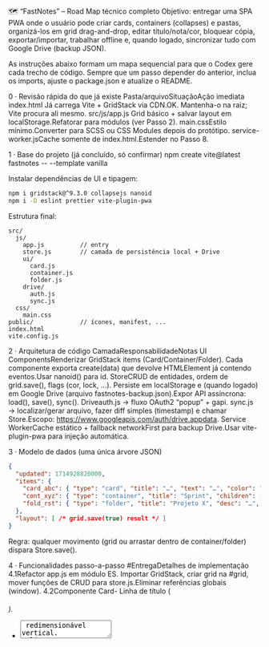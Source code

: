 🗺️ “FastNotes” – Road Map técnico completo
Objetivo: entregar uma SPA PWA onde o usuário pode criar cards, containers (collapses) e pastas, organizá-los em grid drag-and-drop, editar título/nota/cor, bloquear cópia, exportar/importar, trabalhar offline e, quando logado, sincronizar tudo com Google Drive (backup JSON).

As instruções abaixo formam um mapa sequencial para que o Codex gere cada trecho de código.
Sempre que um passo depender do anterior, inclua os imports, ajuste o package.json e atualize o README.

0 · Revisão rápida do que já existe
Pasta/arquivoSituaçãoAção imediata
index.html Já carrega Vite + GridStack via CDN.OK. Mantenha-o na raiz; Vite procura ali mesmo.
src/js/app.js Grid básico + salvar layout em localStorage.Refatorar para módulos (ver Passo 2).
main.cssEstilo mínimo.Converter para SCSS ou CSS Modules depois do protótipo.
service-worker.jsCache somente de index.html.Estender no Passo 8.

1 · Base do projeto (já concluído, só confirmar)
npm create vite@latest fastnotes -- --template vanilla

Instalar dependências de UI e tipagem:

```bash
npm i gridstack@^9.3.0 collapsejs nanoid
npm i -D eslint prettier vite-plugin-pwa
```
Estrutura final:

```arduino
src/
  js/
    app.js          // entry
    store.js        // camada de persistência local + Drive
    ui/
      card.js
      container.js
      folder.js
    drive/
      auth.js
      sync.js
  css/
    main.css
public/             // ícones, manifest, ...
index.html
vite.config.js
```

2 · Arquitetura de código
CamadaResponsabilidadeNotas
UI ComponentsRenderizar GridStack items (Card/Container/Folder). Cada componente exporta create(data) que devolve HTMLElement já contendo eventos.Usar nanoid() para id.
StoreCRUD de entidades, ordem de grid.save(), flags (cor, lock, …). Persiste em localStorage e (quando logado) em Google Drive (arquivo fastnotes-backup.json).Expor API assíncrona: load(), save(), sync().
Driveauth.js → fluxo OAuth2 “popup” + gapi. sync.js → localizar/gerar arquivo, fazer diff simples (timestamp) e chamar Store.Escopo: https://www.googleapis.com/auth/drive.appdata.
Service WorkerCache estático + fallback networkFirst para backup Drive.Usar vite-plugin-pwa para injeção automática.

3 · Modelo de dados (uma única árvore JSON)
```json
{
  "updated": 1714928820000,
  "items": {
    "card_abc": { "type": "card", "title": "…", "text": "…", "color": "#77d6ec", "locked": false },
    "cont_xyz": { "type": "container", "title": "Sprint", "children": ["card_abc", "card_def"] },
    "fold_rst": { "type": "folder", "title": "Projeto X", "desc": "…", "children": ["cont_xyz"] }
  },
  "layout": [ /* grid.save(true) result */ ]
}
```
Regra: qualquer movimento (grid ou arrastar dentro de container/folder) dispara Store.save().

4 · Funcionalidades passo-a-passo
#EntregaDetalhes de implementação
4.1Refactor app.js em módulo ES. Importar GridStack, criar grid na #grid, mover funções de CRUD para store.js.Eliminar referências globais (window).
4.2Componente Card- Linha de título (<h6 contenteditable>).
- <textarea> redimensionável vertical.
- Botões: lock, copy, color.
- Evento input → Store.save(id, patch).
4.3Action-FAB com menu radial (+ → Card, Container, Folder).Pode usar CSS + JS puro; sem dependência extra.
4.4Container (Collapse)- GridStack “filho” (staticGrid:true para cartões internos).
- Toggle seta para retrair/expandir.
- Restrição: largura mínima = 1 cartão.
- Ao expandir recoloca altura via grid.resize.
4.5Folder- Ícone quadrado no grid.
- Clicar → overlay fullscreen (div flex) com outro GridStack.
- Esc ou “voltar” fecha sem sair da página.
- Scroll interno estilizado com CSS.
4.6Drag-and-Drop entre gruposImplementar grid.on('dropped', …) + dragstart manual para detectar alvo (container/folder). Atualizar items[parent].children.
4.7Import / Export JSONJá existe. Expandir para respeitar novo modelo (arquivos .fastnotes.json).
4.8Service Worker + PWA- vite-plugin-pwa strategy “injectManifest”.
- Pré-cache estático + fallback.
- Background sync: em sync.js, usar navigator.serviceWorker.ready.then(sw => sw.sync.register('sync-drive')).
4.9Autenticação Google & Backup- Botão “Login / Logout”.
- Após login: Store.sync() envia JSON a Drive (AppData).
- No load: se usuário logado, baixa arquivo antes de Store.load().
4.10Internacionalização mínimaCriar objeto i18n.js com strings PT/EN. Decidir idioma 1× no start.
4.11A11y & Responsividade- Navegação teclado (setas & Enter para cards).
- prefers-color-scheme dark mode simples.
- Breakpoint tablets: grid column:6.
4.12Deploy- npm run build → dist/.
- GitHub Pages ou Netlify. <base href="/fastnotes/"> se necessário.

5 · Guia de implementação para o Codex
Comece sempre pelo Store: sem dados nada funciona.

Construa componentes isolados (card.js, etc.) em “playground” HTML antes de integrar.

Para cada funcionalidade:

Escreva testes manuais no README (“Passo de teste”).

Atualize documentação e exemplos de commit.

Mantenha commits pequenos seguindo a tabela 4.x—um commit por linha.

Após 4.8, rode Lighthouse offline para garantir PWA “100/100”.

Quando mexer no modelo JSON, escreva migration no store.js (version field).

6 · Pontos de atenção
Google API quota – use AppData folder, tamanho máximo 5 MB.

GridStack nested – containers/folders precisam de nested grids. Use opção subGrid=true (v9+).

IndexedDB – se o JSON crescer, trocar localStorage por idb-keyval.

Security – sanitize contenteditable HTML (textContent only).

Performance – debounce save() (200 ms).

7 · Exemplo: skeleton de store.js
```js
// src/js/store.js
import { nanoid } from 'nanoid';

const KEY = 'fastnotes-json';
export let data = { version:1, updated:Date.now(), items:{}, layout:[] };

export async function load() {
  const raw = localStorage.getItem(KEY);
  if (raw) data = JSON.parse(raw);
  return data;
}
export function save() {
  data.updated = Date.now();
  localStorage.setItem(KEY, JSON.stringify(data));
}
export function upsert(item) {
  if (!item.id) item.id = nanoid();
  data.items[item.id] = item;
  save();
  return item.id;
}
export function remove(id) {
  delete data.items[id];
  save();
}
```
✅ Próximos passos
Copiar esta mensagem para o seu arquivo ROADMAP.md no repositório.

Peça ao Codex para executar o item 4.1, confirmando testes do README.

Siga a sequência—um item por vez, commitando e validando.

Boa construção! Se precisar de detalhamento de qualquer passo, é só chamar.
